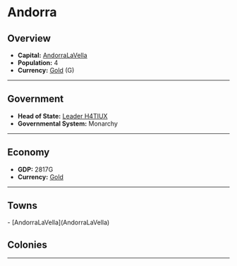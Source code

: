# <!--NAME-->Andorra<!--NAME-->

## Overview

- **Capital:** <!--CAPITAL_LINK-->[AndorraLaVella](town_AndorraLaVella)<!--CAPITAL_LINK-->
- **Population:** <!--POPULATION-->4<!--POPULATION-->
- **Currency:** <!--CURRENCY_LINK-->[Gold](currency_Gold)<!--CURRENCY_LINK--> (<!--CURRENCY_ABV-->G<!--CURRENCY_ABV-->)

---

## Government

- **Head of State:** <!--LEADER_TITLE_LINK-->[Leader H4TIUX](user_H4TIUX)<!--LEADER_TITLE_LINK-->
- **Governmental System:** <!--GOVERNMENT-->Monarchy<!--GOVERNMENT-->

---

## Economy

- **GDP:** <!--GDP-->2817G<!--GDP-->
- **Currency:** <!--CURRENCY_LINK-->[Gold](currency_Gold)<!--CURRENCY_LINK-->

---

## Towns

<!--TOWNS-->- [AndorraLaVella](AndorraLaVella)<!--TOWNS-->

## Colonies

<!--COLONIES--><!--COLONIES-->

---